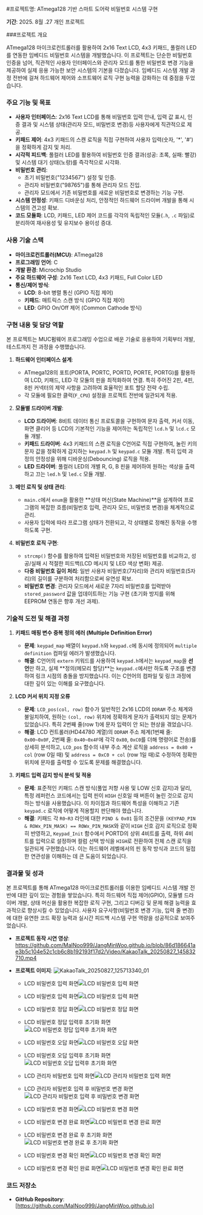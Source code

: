 #프로젝트명: ATmega128 기반 스마트 도어락 비밀번호 시스템 구현

**기간**: 2025. 8월 .27
개인 프로젝트

###프로젝트 개요

ATmega128 마이크로컨트롤러를 활용하여 2x16 Text LCD, 4x3 키패드, 풀컬러 LED를 연동한 임베디드 비밀번호 시스템을 개발했습니다. 이 프로젝트는 단순한 비밀번호 인증을 넘어, 직관적인 사용자 인터페이스와 관리자 모드를 통한 비밀번호 변경 기능을 제공하여 실제 응용 가능한 보안 시스템의 기본을 다졌습니다. 임베디드 시스템 개발 과정 전반에 걸쳐 하드웨어 제어와 소프트웨어 로직 구현 능력을 강화하는 데 중점을 두었습니다.

### 주요 기능 및 목표

*   **사용자 인터페이스**: 2x16 Text LCD를 통해 비밀번호 입력 안내, 입력 값 표시, 인증 결과 및 시스템 상태(관리자 모드, 비밀번호 변경)등 사용자에게 직관적으로 제공.
*   **키패드 제어**: 4x3 키패드의 스캔 로직을 직접 구현하여 사용자 입력(숫자, '*', '#')을 정확하게 감지 및 처리.
*   **시각적 피드백**: 풀컬러 LED를 활용하여 비밀번호 인증 결과(성공: 초록, 실패: 빨강) 및 시스템 대기 상태(노랑)를 즉각적으로 시각화.
*   **비밀번호 관리**:
    *   초기 비밀번호("1234567") 설정 및 인증.
    *   관리자 비밀번호("98765")를 통해 관리자 모드 진입.
    *   관리자 모드에서 기존 비밀번호를 새로운 비밀번호로 변경하는 기능 구현.
*   **시스템 안정성**: 키패드 디바운싱 처리, 안정적인 하드웨어 드라이버 개발을 통해 시스템의 견고성 확보.
*   **코드 모듈화**: LCD, 키패드, LED 제어 코드를 각각의 독립적인 모듈(`.h`, `.c` 파일)로 분리하여 재사용성 및 유지보수 용이성 증대.

### 사용 기술 스택

*   **마이크로컨트롤러(MCU)**: ATmega128
*   **프로그래밍 언어**: C
*   **개발 환경**: Microchip Studio
*   **주요 하드웨어 구성**: 2x16 Text LCD, 4x3 키패드, Full Color LED
*   **통신/제어 방식**:
    *   **LCD**: 8-bit 병렬 통신 (GPIO 직접 제어)
    *   **키패드**: 매트릭스 스캔 방식 (GPIO 직접 제어)
    *   **LED**: GPIO On/Off 제어 (Common Cathode 방식)

### 구현 내용 및 담당 역할

본 프로젝트는 MUC펌웨어 프로그래밍 수업으로 배운 기술로 응용하여 기획부터 개발, 테스트까지 전 과정을 수행했습니다.

1.  **하드웨어 인터페이스 설계**:
    *   ATmega128의 포트(PORTA, PORTC, PORTD, PORTE, PORTG)를 활용하여 LCD, 키패드, LED 각 모듈의 핀을 최적화하여 연결. 특히 주어진 2핀, 4핀, 8핀 커넥터의 제약 사항을 고려하여 효율적인 포트 할당 전략 수립.
    *   각 모듈에 필요한 클럭(`F_CPU`) 설정을 프로젝트 전반에 일관되게 적용.

2.  **모듈별 드라이버 개발**:
    *   **LCD 드라이버**: 8비트 데이터 통신 프로토콜을 구현하여 문자 출력, 커서 이동, 화면 클리어 등 LCD의 기본적인 기능을 제어하는 독립적인 `lcd.h` 및 `lcd.c` 모듈 개발.
    *   **키패드 드라이버**: 4x3 키패드의 스캔 로직을 C언어로 직접 구현하여, 눌린 키의 문자 값을 정확하게 감지하는 `keypad.h` 및 `keypad.c` 모듈 개발. 특히 입력 과정의 안정성을 위해 디바운싱(Debouncing) 로직을 적용.
    *   **LED 드라이버**: 풀컬러 LED의 개별 R, G, B 핀을 제어하여 원하는 색상을 출력하고 끄는 `led.h` 및 `led.c` 모듈 개발.

3.  **메인 로직 및 상태 관리**:
    *   `main.c`에서 `enum`을 활용한 **상태 머신(State Machine)**을 설계하여 프로그램의 복잡한 흐름(비밀번호 입력, 관리자 모드, 비밀번호 변경)을 체계적으로 관리.
    *   사용자 입력에 따라 프로그램 상태가 전환되고, 각 상태별로 정해진 동작을 수행하도록 구현.

4.  **비밀번호 로직 구현**:
    *   `strcmp()` 함수를 활용하여 입력된 비밀번호와 저장된 비밀번호를 비교하고, 성공/실패 시 적절한 피드백(LCD 메시지 및 LED 색상 변화) 제공.
    *   **다중 비밀번호 길이 처리**: 일반 사용자 비밀번호(7자리)와 관리자 비밀번호(5자리)의 길이를 구분하여 처리함으로써 유연성 확보.
    *   **비밀번호 변경**: 관리자 모드에서 새로운 7자리 비밀번호를 입력받아 `stored_password` 값을 업데이트하는 기능 구현 (초기화 방지를 위해 EEPROM 연동은 향후 개선 과제).

###  기술적 도전 및 해결 과정

1.  **키패드 매핑 변수 중복 정의 에러 (Multiple Definition Error)**
    *   **문제**: `keypad_map` 배열이 `keypad.h`와 `keypad.c`에 동시에 정의되어 `multiple definition` 컴파일 에러가 발생했습니다.
    *   **해결**: C언어의 `extern` 키워드를 사용하여 `keypad.h`에서는 `keypad_map`을 **선언**만 하고, 실제 **정의(메모리 할당)**는 `keypad.c`에서만 하도록 구조를 변경하여 링크 시점의 충돌을 방지했습니다. 이는 C언어의 컴파일 및 링크 과정에 대한 깊이 있는 이해를 요구했습니다.

2.  **LCD 커서 위치 지정 오류**
    *   **문제**: `LCD_pos(col, row)` 함수가 일반적인 2x16 LCD의 `DDRAM` 주소 체계와 불일치하여, 원하는 `(col, row)` 위치에 정확하게 문자가 출력되지 않는 문제가 있었습니다. 특히 2번째 줄(row 1)에 문자 입력이 안 되는 현상을 겪었습니다.
    *   **해결**: LCD 컨트롤러(HD44780 계열)의 `DDRAM` 주소 체계(1번째 줄: `0x00~0x0F`, 2번째 줄: `0x40~0x4F`에 각각 `0x80`, `0xC0`를 더해 명령어로 전송)를 상세히 분석하고, `LCD_pos` 함수의 내부 주소 계산 로직을 `address = 0x80 + col` (row 0일 때) 및 `address = 0xC0 + col` (row 1일 때)로 수정하여 정확한 위치에 문자를 출력할 수 있도록 문제를 해결했습니다.

3.  **키패드 입력 감지 방식 분석 및 적용**
    *   **문제**: 표준적인 키패드 스캔 방식(풀업 저항 사용 및 LOW 신호 감지)과 달리, 특정 레퍼런스 코드에서는 입력 핀이 `HIGH` 신호일 때 버튼이 눌린 것으로 감지하는 방식을 사용했습니다. 이 차이점과 하드웨어 특성을 이해하고 기존 `keypad.c` 로직에 어떻게 적용할지 판단해야 했습니다.
    *   **해결**: 키패드 각 `R0~R3` 라인에 대한 `PIND & 0x01` 등의 조건문을 `(KEYPAD_PIN & ROWx_PIN_MASK) == ROWx_PIN_MASK`와 같이 `HIGH` 신호 감지 로직으로 정확히 반영하고, `Keypad_Init` 함수에서 PORTD의 상위 4비트를 출력, 하위 4비트를 입력으로 설정하며 컬럼 선택 방식을 `HIGH`로 전환하여 전체 스캔 로직을 일관되게 구현했습니다. 이는 하드웨어 레벨에서의 핀 동작 방식과 코드의 밀접한 연관성을 이해하는 데 큰 도움이 되었습니다.

### 결과물 및 성과

본 프로젝트를 통해 ATmega128 마이크로컨트롤러를 이용한 임베디드 시스템 개발 전반에 대한 깊이 있는 경험을 쌓았습니다. 특히 하드웨어 직접 제어(GPIO), 모듈별 드라이버 개발, 상태 머신을 활용한 복잡한 로직 구현, 그리고 디버깅 및 문제 해결 능력을 효과적으로 향상시킬 수 있었습니다. 사용자 요구사항(비밀번호 변경 기능, 입력 줄 변경)에 대한 유연한 코드 확장 능력과 실시간 피드백 시스템 구현 역량을 성공적으로 보여주었습니다.

*   **프로젝트 동작 시연 영상**: https://github.com/MaINoo999/JangMinWoo.github.io/blob/86d186641ae3b5c104e52c1cb6c8b192193f17d2/Video/KakaoTalk_20250827_145832710.mp4
*   **프로젝트 이미지**: ![KakaoTalk_20250827_125713340_01](https://github.com/user-attachments/assets/e2ac45fc-d2a8-4615-bdab-c936df2fed84)
  
    * LCD 비밀번호 입력 화면![LCD 비밀번호 입력 화면](images/KakaoTalk_20250827_130314875.jpg)
      
    * LCD 비밀번호 입력 화면![LCD 비밀번호 입력 화면](images/KakaoTalk_20250827_130314875_01.jpg)
      
    * LCD 비밀번호 정답 화면![LCD 비밀번호 정답 화면](images/KakaoTalk_20250827_130314875_02.jpg)
      
    * LCD 비밀번호 정답 입력후 초기화 화면![LCD 비밀번호 정답 입력후 초기화 화면](images/KakaoTalk_20250827_130314875_03.jpg)
      
    * LCD 비밀번호 오답 화면![LCD 비밀번호 오답 화면](images/KakaoTalk_20250827_130314875_14.jpg)
      
    * LCD 비밀번호 오답 입력후 초기화 화면![LCD 비밀번호 오답 입력후 초기화 화면](images/KakaoTalk_20250827_130314875_05.jpg)
      
    * LCD 관리자 비밀번호 입력 화면![LCD 관리자 비밀번호 입력 화면](images/KakaoTalk_20250827_130314875_06.jpg)
      
    * LCD 관리자 비밀번호 입력 후 비밀번호 변경 화면![LCD 관리자 비밀번호 입력 후 비밀번호 변경 화면](images/KakaoTalk_20250827_130314875_07.jpg)
      
    * LCD 비밀번호 변경 화면![LCD 비밀번호 변경 화면](images/KakaoTalk_20250827_130314875_09.jpg)
      
    * LCD 비밀번호 변경 완료 화면![LCD 비밀번호 변경 완료 화면](images/KakaoTalk_20250827_130314875_10.jpg)
      
    * LCD 비밀번호 변경 완료 후 초기화 화면![LCD 비밀번호 변경 완료 후 초기화 화면](images/KakaoTalk_20250827_130314875_11.jpg)
      
    * LCD 비밀번호 변경 확인 화면![LCD 비밀번호 변경 확인 화면](images/KakaoTalk_20250827_130314875_13.jpg)
      
    * LCD 비밀번호 변경 확인 완료 화면![LCD 비밀번호 변경 확인 완료 화면](images/KakaoTalk_20250827_130314875_12.jpg)


### 코드 저장소

*   **GitHub Repository**: [https://github.com/MaINoo999/JangMinWoo.github.io]
